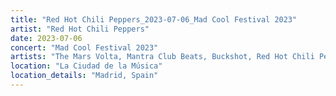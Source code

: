 ```yaml
---
title: "Red Hot Chili Peppers_2023-07-06_Mad Cool Festival 2023"
artist: "Red Hot Chili Peppers"
date: 2023-07-06
concert: "Mad Cool Festival 2023"
artists: "The Mars Volta, Mantra Club Beats, Buckshot, Red Hot Chili Peppers, Disturbed, City and Colour, ABBA, A Hundred Drums, Arden Jones, Adekunle GOLD, King Princess, Travi$ Scott, Brutus, Anna Calvi, Amenra, Ashe, The Strokes, 21 Acts of Manslaughter	Grindcore	United States, Florence + the Machine, bbno$, Anfisa Letyago, AJR, 12 Gauge Rampage, Thundercat, St. Vincent, Alison Wonderland, Benjamin Hav, Di-rect, Arctic Monkeys, AR/CO, Angel Olsen, Blæst, 9 Foot Super SoldierCrossoverHardcore, Iggy Pop, Álvaro Díaz, 324	Grindcore	Japan"
location: "La Ciudad de la Música"
location_details: "Madrid, Spain"
---
```

